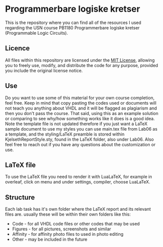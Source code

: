 # Programmerbare logiske kretser
This is the repository where you can find all of the resources I used regarding the USN course PB1180 Programmerbare logiske kretser (Programmable Logic Circuits).

## Licence
All files within this repository are licensed under the [MIT License](LICENSE), allowing you to freely use, modify, and distribute the code for any purpose, provided you include the original license notice.

## Use
Do you want to use some of this material for your own course completion, feel free. Keep in mind that copy pasting the codes used or documents will not teach you anything about VHDL and it will be flagged as plagiarism and then you don't pass the course. That said, using this as an example solution or comparing to see why/how something works like it does is a good idea. Note the template file is not updated therefore if you just want a LaTeX sample document to use my styles you can use main.tex file from Lab06 as a template, and the styling/LaTeX preamble is  stored within KjelsethReportStyle.sty, found in the LaTeX folder, also under Lab06. Also feel free to reach out if you have any questions about the customization or use.

## LaTeX file
To use the LaTeX file you need to render it with LuaLaTeX, for example in overleaf, click on menu and under settings, compiler, choose LuaLaTeX.

## Structure
Each lab task has it's own folder where the LaTeX report and its relevant files are. usually these will be within their own folders like this:
- Code - for all VHDL code files or other codes that may be used
- Figures - for all pictures, screenshots and similar
- Affinity - for affinity photo files to used in photo editing
- Other - may be included in the future
